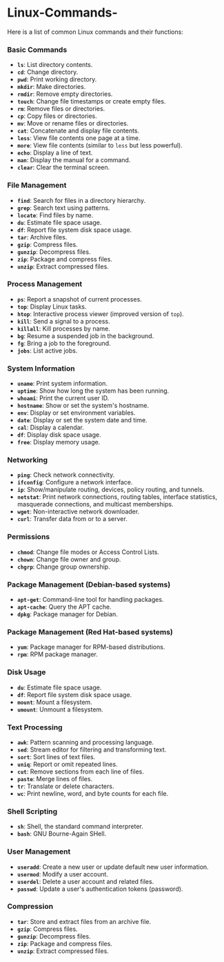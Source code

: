 # Linux-Commands-
Here is a list of common Linux commands and their functions:

### Basic Commands
- **`ls`**: List directory contents.
- **`cd`**: Change directory.
- **`pwd`**: Print working directory.
- **`mkdir`**: Make directories.
- **`rmdir`**: Remove empty directories.
- **`touch`**: Change file timestamps or create empty files.
- **`rm`**: Remove files or directories.
- **`cp`**: Copy files or directories.
- **`mv`**: Move or rename files or directories.
- **`cat`**: Concatenate and display file contents.
- **`less`**: View file contents one page at a time.
- **`more`**: View file contents (similar to `less` but less powerful).
- **`echo`**: Display a line of text.
- **`man`**: Display the manual for a command.
- **`clear`**: Clear the terminal screen.

### File Management
- **`find`**: Search for files in a directory hierarchy.
- **`grep`**: Search text using patterns.
- **`locate`**: Find files by name.
- **`du`**: Estimate file space usage.
- **`df`**: Report file system disk space usage.
- **`tar`**: Archive files.
- **`gzip`**: Compress files.
- **`gunzip`**: Decompress files.
- **`zip`**: Package and compress files.
- **`unzip`**: Extract compressed files.

### Process Management
- **`ps`**: Report a snapshot of current processes.
- **`top`**: Display Linux tasks.
- **`htop`**: Interactive process viewer (improved version of `top`).
- **`kill`**: Send a signal to a process.
- **`killall`**: Kill processes by name.
- **`bg`**: Resume a suspended job in the background.
- **`fg`**: Bring a job to the foreground.
- **`jobs`**: List active jobs.

### System Information
- **`uname`**: Print system information.
- **`uptime`**: Show how long the system has been running.
- **`whoami`**: Print the current user ID.
- **`hostname`**: Show or set the system's hostname.
- **`env`**: Display or set environment variables.
- **`date`**: Display or set the system date and time.
- **`cal`**: Display a calendar.
- **`df`**: Display disk space usage.
- **`free`**: Display memory usage.

### Networking
- **`ping`**: Check network connectivity.
- **`ifconfig`**: Configure a network interface.
- **`ip`**: Show/manipulate routing, devices, policy routing, and tunnels.
- **`netstat`**: Print network connections, routing tables, interface statistics, masquerade connections, and multicast memberships.
- **`wget`**: Non-interactive network downloader.
- **`curl`**: Transfer data from or to a server.

### Permissions
- **`chmod`**: Change file modes or Access Control Lists.
- **`chown`**: Change file owner and group.
- **`chgrp`**: Change group ownership.

### Package Management (Debian-based systems)
- **`apt-get`**: Command-line tool for handling packages.
- **`apt-cache`**: Query the APT cache.
- **`dpkg`**: Package manager for Debian.

### Package Management (Red Hat-based systems)
- **`yum`**: Package manager for RPM-based distributions.
- **`rpm`**: RPM package manager.

### Disk Usage
- **`du`**: Estimate file space usage.
- **`df`**: Report file system disk space usage.
- **`mount`**: Mount a filesystem.
- **`umount`**: Unmount a filesystem.

### Text Processing
- **`awk`**: Pattern scanning and processing language.
- **`sed`**: Stream editor for filtering and transforming text.
- **`sort`**: Sort lines of text files.
- **`uniq`**: Report or omit repeated lines.
- **`cut`**: Remove sections from each line of files.
- **`paste`**: Merge lines of files.
- **`tr`**: Translate or delete characters.
- **`wc`**: Print newline, word, and byte counts for each file.

### Shell Scripting
- **`sh`**: Shell, the standard command interpreter.
- **`bash`**: GNU Bourne-Again SHell.

### User Management
- **`useradd`**: Create a new user or update default new user information.
- **`usermod`**: Modify a user account.
- **`userdel`**: Delete a user account and related files.
- **`passwd`**: Update a user's authentication tokens (password).

### Compression
- **`tar`**: Store and extract files from an archive file.
- **`gzip`**: Compress files.
- **`gunzip`**: Decompress files.
- **`zip`**: Package and compress files.
- **`unzip`**: Extract compressed files.


